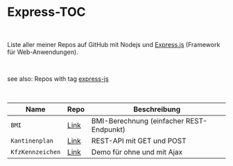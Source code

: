 # Express-TOC #

<br>

Liste aller meiner Repos auf GitHub mit Nodejs und [Express.js](http://expressjs.com/) (Framework für Web-Anwendungen).

<br>

see also: Repos with tag [express-js](https://github.com/MDecker-MobileComputing?tab=repositories&q=topic%3Aexpress-js&type=source)

<br>

| Name | Repo | Beschreibung |
| -- | -- | -- |
| `BMI` | [Link](https://github.com/MDecker-MobileComputing/Nodejs_Express_BMI) | BMI-Berechnung (einfacher REST-Endpunkt) |
| `Kantinenplan` | [Link](https://github.com/MDecker-MobileComputing/Nodejs_Express_Kantinenplan) | REST-API mit GET und POST |
| `KfzKennzeichen` | [Link](https://github.com/MDecker-MobileComputing/Nodejs_Express_KfzKennzeichen) | Demo für ohne und mit Ajax |

<br>
